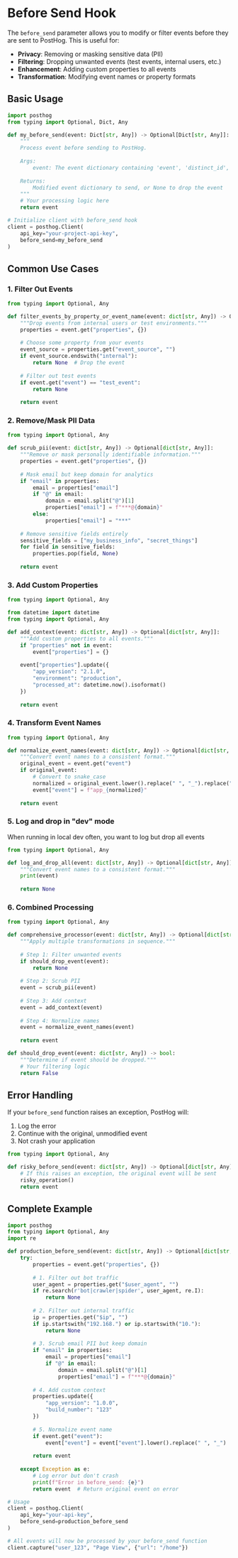 # Before Send Hook

The `before_send` parameter allows you to modify or filter events before they are sent to PostHog. This is useful for:

- **Privacy**: Removing or masking sensitive data (PII)
- **Filtering**: Dropping unwanted events (test events, internal users, etc.)
- **Enhancement**: Adding custom properties to all events
- **Transformation**: Modifying event names or property formats

## Basic Usage

```python
import posthog
from typing import Optional, Dict, Any

def my_before_send(event: Dict[str, Any]) -> Optional[Dict[str, Any]]:
    """
    Process event before sending to PostHog.
    
    Args:
        event: The event dictionary containing 'event', 'distinct_id', 'properties', etc.
    
    Returns:
        Modified event dictionary to send, or None to drop the event
    """
    # Your processing logic here
    return event

# Initialize client with before_send hook
client = posthog.Client(
    api_key="your-project-api-key",
    before_send=my_before_send
)
```

## Common Use Cases

### 1. Filter Out Events

```python
from typing import Optional, Any

def filter_events_by_property_or_event_name(event: dict[str, Any]) -> Optional[dict[str, Any]]:
    """Drop events from internal users or test environments."""
    properties = event.get("properties", {})
    
    # Choose some property from your events
    event_source = properties.get("event_source", "")
    if event_source.endswith("internal"):
        return None  # Drop the event
    
    # Filter out test events
    if event.get("event") == "test_event":
        return None
    
    return event
```

### 2. Remove/Mask PII Data

```python
from typing import Optional, Any

def scrub_pii(event: dict[str, Any]) -> Optional[dict[str, Any]]:
    """Remove or mask personally identifiable information."""
    properties = event.get("properties", {})
    
    # Mask email but keep domain for analytics
    if "email" in properties:
        email = properties["email"]
        if "@" in email:
            domain = email.split("@")[1]
            properties["email"] = f"***@{domain}"
        else:
            properties["email"] = "***"
    
    # Remove sensitive fields entirely
    sensitive_fields = ["my_business_info", "secret_things"]
    for field in sensitive_fields:
        properties.pop(field, None)
    
    return event
```

### 3. Add Custom Properties

```python
from typing import Optional, Any

from datetime import datetime
from typing import Optional, Any

def add_context(event: dict[str, Any]) -> Optional[dict[str, Any]]:
    """Add custom properties to all events."""
    if "properties" not in event:
        event["properties"] = {}
    
    event["properties"].update({
        "app_version": "2.1.0",
        "environment": "production", 
        "processed_at": datetime.now().isoformat()
    })
    
    return event
```

### 4. Transform Event Names

```python
from typing import Optional, Any

def normalize_event_names(event: dict[str, Any]) -> Optional[dict[str, Any]]:
    """Convert event names to a consistent format."""
    original_event = event.get("event")
    if original_event:
        # Convert to snake_case
        normalized = original_event.lower().replace(" ", "_").replace("-", "_")
        event["event"] = f"app_{normalized}"
    
    return event
```

### 5. Log and drop in "dev" mode

When running in local dev often, you want to log but drop all events


```python
from typing import Optional, Any

def log_and_drop_all(event: dict[str, Any]) -> Optional[dict[str, Any]]:
    """Convert event names to a consistent format."""
    print(event)
    
    return None
```

### 6. Combined Processing

```python
from typing import Optional, Any

def comprehensive_processor(event: dict[str, Any]) -> Optional[dict[str, Any]]:
    """Apply multiple transformations in sequence."""
    
    # Step 1: Filter unwanted events
    if should_drop_event(event):
        return None
    
    # Step 2: Scrub PII
    event = scrub_pii(event)
    
    # Step 3: Add context
    event = add_context(event)
    
    # Step 4: Normalize names
    event = normalize_event_names(event)
    
    return event

def should_drop_event(event: dict[str, Any]) -> bool:
    """Determine if event should be dropped."""
    # Your filtering logic
    return False
```

## Error Handling

If your `before_send` function raises an exception, PostHog will:

1. Log the error 
2. Continue with the original, unmodified event
3. Not crash your application

```python
from typing import Optional, Any

def risky_before_send(event: dict[str, Any]) -> Optional[dict[str, Any]]:
    # If this raises an exception, the original event will be sent
    risky_operation()
    return event
```

## Complete Example

```python
import posthog
from typing import Optional, Any
import re

def production_before_send(event: dict[str, Any]) -> Optional[dict[str, Any]]:
    try:
        properties = event.get("properties", {})
        
        # 1. Filter out bot traffic
        user_agent = properties.get("$user_agent", "")
        if re.search(r'bot|crawler|spider', user_agent, re.I):
            return None
        
        # 2. Filter out internal traffic  
        ip = properties.get("$ip", "")
        if ip.startswith("192.168.") or ip.startswith("10."):
            return None
        
        # 3. Scrub email PII but keep domain
        if "email" in properties:
            email = properties["email"]
            if "@" in email:
                domain = email.split("@")[1]
                properties["email"] = f"***@{domain}"
        
        # 4. Add custom context
        properties.update({
            "app_version": "1.0.0",
            "build_number": "123"
        })
        
        # 5. Normalize event name
        if event.get("event"):
            event["event"] = event["event"].lower().replace(" ", "_")
        
        return event
        
    except Exception as e:
        # Log error but don't crash
        print(f"Error in before_send: {e}")
        return event  # Return original event on error

# Usage
client = posthog.Client(
    api_key="your-api-key",
    before_send=production_before_send
)

# All events will now be processed by your before_send function
client.capture("user_123", "Page View", {"url": "/home"})
```